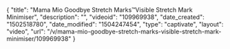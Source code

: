 {
    "title": "Mama Mio Goodbye Stretch Marks&trade;Visible Stretch Mark Minimiser",
    "description": "",
    "videoid": "109969938",
    "date_created": "1502518780",
    "date_modified": "1504247454",
    "type": "captivate",
    "layout": "video",
    "url": "\/v\/mama-mio-goodbye-stretch-marks-visible-stretch-mark-minimiser\/109969938"
}
